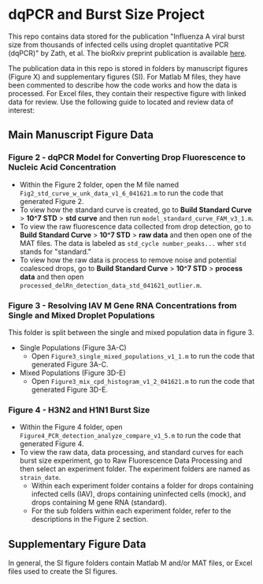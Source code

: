 # dqPCR and Burst Size Project
This repo contains data stored for the publication "Influenza A viral burst size from thousands of infected cells using droplet quantitative PCR (dqPCR)" by Zath, et al. The bioRxiv preprint publication is available [here](https://www.biorxiv.org/content/10.1101/2024.02.23.581786v1.full).

The publication data in this repo is stored in folders by manuscript figures (Figure X) and supplementary figures (SI). For Matlab M files, they have been commented to describe how the code works and how the data is processed. For Excel files, they contain their respective figure with linked data for review. Use the following guide to located and review data of interest:

## Main Manuscript Figure Data
### Figure 2 - dqPCR Model for Converting Drop Fluorescence to Nucleic Acid Concentration
 - Within the Figure 2 folder, open the M file named `Fig2_std_curve_w_unk_data_v1_6_041621.m` to run the code that generated Figure 2. 
 - To view how the standard curve is created, go to **Build Standard Curve** > **10^7 STD** > **std curve** and then run `model_standard_curve_FAM_v3_1.m`.
 - To view the raw fluorescence data collected from drop detection, go to **Build Standard Curve** > **10^7 STD** > **raw data** and then open one of the MAT files. The data is labeled as `std_cycle number_peaks...` wher `std` stands for "standard."
 - To view how the raw data is process to remove noise and potential coalesced drops, go to **Build Standard Curve** > **10^7 STD** > **process data** and then open `processed_delRn_detection_data_std_041621_outlier.m`.
### Figure 3 - Resolving IAV M Gene RNA Concentrations from Single and Mixed Droplet Populations
This folder is split between the single and mixed population data in figure 3.
 - Single Populations (Figure 3A-C)
	 - Open `Figure3_single_mixed_populations_v1_1.m` to run the code that generated Figure 3A-C.
 - Mixed Populations (Figure 3D-E)
	 - Open `Figure3_mix_cpd_histogram_v1_2_041621.m` to run the code that generated Figure 3D-E.
### Figure 4 - H3N2 and H1N1 Burst Size
 - Within the Figure 4 folder, open `Figure4_PCR_detection_analyze_compare_v1_5.m` to run the code that generated Figure 4.
 - To view the raw data, data processing, and standard curves for each burst size experiment, go to Raw Fluorescence Data Processing and then select an experiment folder. The experiment folders are named as `strain_date`.
	 - Within each experiment folder contains a folder for drops containing infected cells (IAV), drops containing uninfected cells (mock), and drops containing M gene RNA (standard).
	 - For the sub folders within each experiment folder, refer to the descriptions in the Figure 2 section.
## Supplementary Figure Data
In general, the SI figure folders contain Matlab M and/or MAT files, or Excel files used to create the SI figures.
